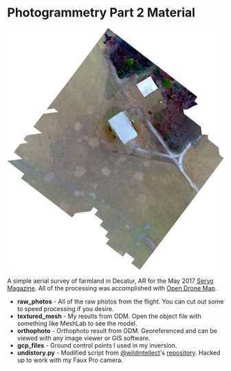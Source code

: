 # Photogrammetry Part 2 Material

![Orthophoto result](repo_ortho_image.png)

A simple aerial survey of farmland in Decatur, AR for the May 2017 [Servo Magazine](http://www.servomagazine.com). All of the processing was accomplished with [Open Drone Map](http://opendronemap.github.io/odm/). 

* **raw_photos** - All of the raw photos from the flight. You can cut out some to speed processing if you desire.
* **textured_mesh** - My results from ODM. Open the object file with something like MeshLab to see the model.
* **orthophoto** - Orthophoto result from ODM. Georeferenced and can be viewed with any image viewer or GIS software.
* **gcp_files** - Ground control points I used in my inversion.
* **undistory.py** - Modified script from [@wildintellect](https://github.com/wildintellect)'s [repository](https://github.com/wildintellect/lenscorrection). Hacked up to work with my Faux Pro camera.
